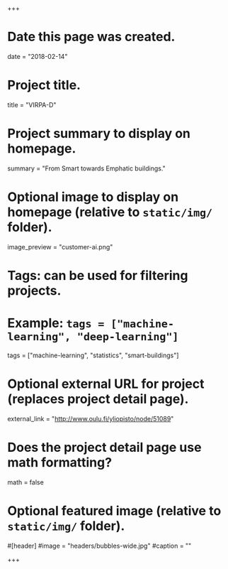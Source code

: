 +++
# Date this page was created.
date = "2018-02-14"

# Project title.
title = "VIRPA-D"

# Project summary to display on homepage.
summary = "From Smart towards Emphatic buildings."

# Optional image to display on homepage (relative to `static/img/` folder).
image_preview = "customer-ai.png"

# Tags: can be used for filtering projects.
# Example: `tags = ["machine-learning", "deep-learning"]`
tags = ["machine-learning", "statistics", "smart-buildings"]

# Optional external URL for project (replaces project detail page).
external_link = "http://www.oulu.fi/yliopisto/node/51089"

# Does the project detail page use math formatting?
math = false

# Optional featured image (relative to `static/img/` folder).
#[header]
#image = "headers/bubbles-wide.jpg"
#caption = ""

+++
